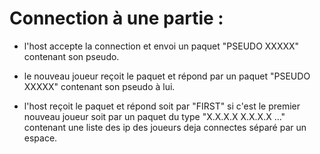 # Connection à une partie :  

- l'host accepte la connection et envoi un paquet "PSEUDO XXXXX" contenant son pseudo.  

- le nouveau joueur reçoit le paquet et répond par un paquet "PSEUDO XXXXX" contenant son pseudo à lui.  

- l'host reçoit le paquet et répond soit par "FIRST" si c'est le premier nouveau joueur soit par un paquet du type "X.X.X.X X.X.X.X ..."  contenant une liste des ip des joueurs deja connectes séparé par un espace.  
